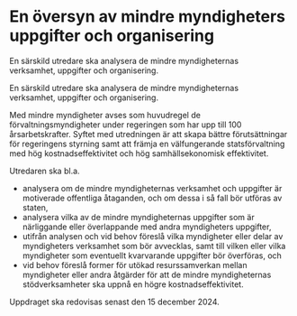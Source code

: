 # En översyn av mindre myndigheters uppgifter och organisering

En särskild utredare ska analysera de mindre myndigheternas verksamhet, uppgifter och organisering.

En särskild utredare ska analysera de mindre myndigheternas verksamhet, uppgifter och organisering.

Med mindre myndigheter avses som huvudregel de förvaltningsmyndigheter under regeringen som har upp till 100 årsarbetskrafter. Syftet med utredningen är att skapa bättre förutsättningar för regeringens styrning samt att främja en välfungerande statsförvaltning med hög kostnadseffektivitet och hög samhällsekonomisk effektivitet.

Utredaren ska bl.a.

* analysera om de mindre myndigheternas verksamhet och uppgifter är
motiverade offentliga åtaganden, och om dessa i så fall bör utföras av
staten,
* analysera vilka av de mindre myndigheternas uppgifter som är närliggande eller överlappande med andra myndigheters uppgifter,
* utifrån analysen och vid behov föreslå vilka myndigheter eller delar av myndigheters verksamhet som bör avvecklas, samt till vilken eller vilka myndigheter som eventuellt kvarvarande uppgifter bör överföras, och
* vid behov föreslå former för utökad resurssamverkan mellan myndigheter eller andra åtgärder för att de mindre myndigheternas stödverksamheter ska uppnå en högre kostnadseffektivitet.

Uppdraget ska redovisas senast den 15 december 2024.
